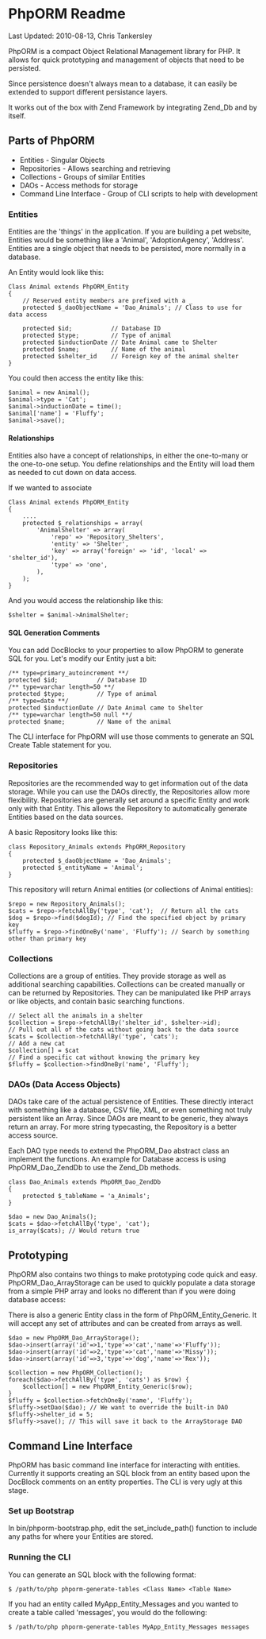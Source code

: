# PhpORM Readme
Last Updated: 2010-08-13, Chris Tankersley

PhpORM is a compact Object Relational Management library for PHP. It allows for 
quick prototyping and management of objects that need to be persisted.

Since persistence doesn't always mean to a database, it can easily be extended
to support different persistance layers.

It works out of the box with Zend Framework by integrating Zend_Db and by itself.

## Parts of PhpORM
* Entities - Singular Objects
* Repositories - Allows searching and retrieving
* Collections - Groups of similar Entities
* DAOs - Access methods for storage
* Command Line Interface - Group of CLI scripts to help with development

### Entities
Entities are the 'things' in the application. If you are building a pet
website, Entities would be something like a 'Animal', 'AdoptionAgency',
'Address'. Entities are a single object that needs to be persisted, more
normally in a database.

An Entity would look like this:

    Class Animal extends PhpORM_Entity
    {
        // Reserved entity members are prefixed with a _
        protected $_daoObjectName = 'Dao_Animals'; // Class to use for data access

        protected $id;           // Database ID
        protected $type;         // Type of animal
        protected $inductionDate // Date Animal came to Shelter
        protected $name;         // Name of the animal
        protected $shelter_id    // Foreign key of the animal shelter
    }

You could then access the entity like this:

    $animal = new Animal();
    $animal->type = 'Cat';
    $animal->inductionDate = time();
    $animal['name'] = 'Fluffy';
    $animal->save();

#### Relationships
Entities also have a concept of relationships, in either the one-to-many or
the one-to-one setup. You define relationships and the Entity will load them
as needed to cut down on data access. 

If we wanted to associate 

    Class Animal extends PhpORM_Entity
    {
        ....
        protected $_relationships = array(
            'AnimalShelter' => array(
                'repo' => 'Repository_Shelters',
                'entity' => 'Shelter',
                'key' => array('foreign' => 'id', 'local' => 'shelter_id'),
                'type' => 'one', 
            ),
        );
    }

And you would access the relationship like this:

    $shelter = $animal->AnimalShelter;

#### SQL Generation Comments
You can add DocBlocks to your properties to allow PhpORM to generate SQL for you.
Let's modify our Entity just a bit:

    /** type=primary_autoincrement **/
    protected $id;           // Database ID
    /** type=varchar length=50 **/
    protected $type;         // Type of animal
    /** type=date **/
    protected $inductionDate // Date Animal came to Shelter
    /** type=varchar length=50 null **/
    protected $name;         // Name of the animal

The CLI interface for PhpORM will use those comments to generate an SQL Create
Table statement for you.

### Repositories
Repositories are the recommended way to get information out of the data storage. While you can use
the DAOs directly, the Repositories allow more flexibility. Repositories are generally set around a specific Entity and work only with that Entity. This allows the Repository to automatically generate Entities based
on the data sources.

A basic Repository looks like this:

    class Repository_Animals extends PhpORM_Repository
    {
        protected $_daoObjectName = 'Dao_Animals';
        protected $_entityName = 'Animal';
    }

This repository will return Animal entities (or collections of Animal entities):

    $repo = new Repository_Animals();
    $cats = $repo->fetchAllBy('type', 'cat');  // Return all the cats
    $dog = $repo->find($dogId); // Find the specified object by primary key
    $fluffy = $repo->findOneBy('name', 'Fluffy'); // Search by something other than primary key

### Collections
Collections are a group of entities. They provide storage as well as additional searching capabilities. Collections can be created manually or can be returned by Repositories. They can be manipulated like
PHP arrays or like objects, and contain basic searching functions.

    // Select all the animals in a shelter
    $collection = $repo->fetchAllBy('shelter_id', $shelter->id);
    // Pull out all of the cats without going back to the data source
    $cats = $collection->fetchAllBy('type', 'cats');
    // Add a new cat
    $collection[] = $cat
    // Find a specific cat without knowing the primary key
    $fluffy = $collection->findOneBy('name', 'Fluffy');
  
### DAOs (Data Access Objects)
DAOs take care of the actual persistence of Entities. These directly interact with something like a database, CSV file, XML, or even something not truly persistent like an Array. Since DAOs are meant to be generic, they always return an array. For more string typecasting, the Repository is a better access source.

Each DAO type needs to extend the PhpORM\_Dao abstract class an implement the functions. An example for Database access is using PhpORM\_Dao\_ZendDb to use the Zend_Db methods. 

    class Dao_Animals extends PhpORM_Dao_ZendDb
    {
        protected $_tableName = 'a_Animals';
    }

    $dao = new Dao_Animals();
    $cats = $dao->fetchAllBy('type', 'cat');
    is_array($cats); // Would return true

## Prototyping
PhpORM also contains two things to make prototyping code quick and easy. PhpORM\_Dao\_ArrayStorage can be used to quickly populate a data storage from a simple PHP array and looks no different than if you were doing database access:

There is also a generic Entity class in the form of PhpORM\_Entity\_Generic. It will accept any set of attributes and can be created from arrays as well. 

    $dao = new PhpORM_Dao_ArrayStorage();
    $dao->insert(array('id'=>1,'type'=>'cat','name'=>'Fluffy'));
    $dao->insert(array('id'=>2,'type'=>'cat','name'=>'Missy'));
    $dao->insert(array('id'=>3,'type'=>'dog','name'=>'Rex'));

    $collection = new PhpORM_Collection();
    foreach($dao->fetchAllBy('type', 'cats') as $row) {
        $collection[] = new PhpORM_Entity_Generic($row);
    }
    $fluffy = $collection->fetchOneBy('name', 'Fluffy');
    $fluffy->setDao($dao); // We want to override the built-in DAO
    $fluffy->shelter_id = 5;
    $fluffy->save(); // This will save it back to the ArrayStorage DAO

## Command Line Interface
PhpORM has basic command line interface for interacting with entities. Currently
it supports creating an SQL block from an entity based upon the DocBlock comments
on an entity properties. The CLI is very ugly at this stage.

### Set up Bootstrap
In bin/phporm-bootstrap.php, edit the set_include_path() function to include any
paths for where your Entities are stored.

### Running the CLI
You can generate an SQL block with the following format:

    $ /path/to/php phporm-generate-tables <Class Name> <Table Name>

If you had an entity called MyApp_Entity_Messages and you wanted to create a table
called 'messages', you would do the following:

    $ /path/to/php phporm-generate-tables MyApp_Entity_Messages messages